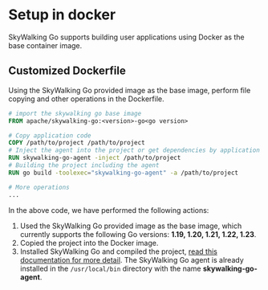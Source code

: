 # Setup in docker

SkyWalking Go supports building user applications using Docker as the base container image.

## Customized Dockerfile

Using the SkyWalking Go provided image as the base image, perform file copying and other operations in the Dockerfile.

```dockerfile
# import the skywalking go base image
FROM apache/skywalking-go:<version>-go<go version>

# Copy application code
COPY /path/to/project /path/to/project
# Inject the agent into the project or get dependencies by application self
RUN skywalking-go-agent -inject /path/to/project
# Building the project including the agent
RUN go build -toolexec="skywalking-go-agent" -a /path/to/project

# More operations
...
```

In the above code, we have performed the following actions:

1. Used the SkyWalking Go provided image as the base image, which currently supports the following Go versions: **1.19, 1.20, 1.21, 1.22, 1.23**.
2. Copied the project into the Docker image.
3. Installed SkyWalking Go and compiled the project, [read this documentation for more detail](./gobuild.md). 
The SkyWalking Go agent is already installed in the `/usr/local/bin` directory with the name **skywalking-go-agent**.
